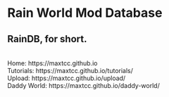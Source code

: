<h1>Rain World Mod Database</h1>
<h2>RainDB, for short.</h2>
<br>
Home: https://maxtcc.github.io<br>
Tutorials: https://maxtcc.github.io/tutorials/<br>
Upload: https://maxtcc.github.io/upload/<br>
Daddy World: https://maxtcc.github.io/daddy-world/
